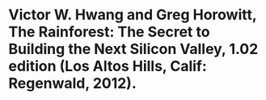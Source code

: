 # Victor W. Hwang and Greg Horowitt, The Rainforest: The Secret to Building the Next Silicon Valley, 1.02 edition (Los Altos Hills, Calif: Regenwald, 2012).